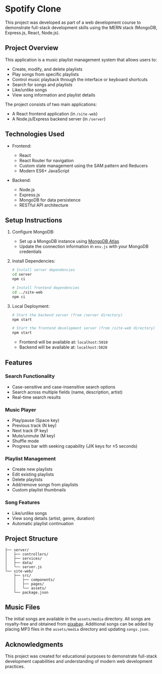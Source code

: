# Spotify Clone

This project was developed as part of a web development course to demonstrate full-stack development skills using the MERN stack (MongoDB, Express.js, React, Node.js).

## Project Overview

This application is a music playlist management system that allows users to:
- Create, modify, and delete playlists
- Play songs from specific playlists
- Control music playback through the interface or keyboard shortcuts
- Search for songs and playlists
- Like/unlike songs
- View song information and playlist details

The project consists of two main applications:
- A React frontend application (in `/site-web`)
- A Node.js/Express backend server (in `/server`)

## Technologies Used

- Frontend:
  - React
  - React Router for navigation
  - Custom state management using the SAM pattern and Reducers
  - Modern ES6+ JavaScript

- Backend:
  - Node.js
  - Express.js
  - MongoDB for data persistence
  - RESTful API architecture

## Setup Instructions

1. Configure MongoDB:
   - Set up a MongoDB instance using [MongoDB Atlas](https://www.mongodb.com/cloud/atlas)
   - Update the connection information in `env.js` with your MongoDB credentials

2. Install Dependencies:
   ```bash
   # Install server dependencies
   cd server
   npm ci

   # Install frontend dependencies
   cd ../site-web
   npm ci
   ```

3. Local Deployment:
   ```bash
   # Start the backend server (from /server directory)
   npm start

   # Start the frontend development server (from /site-web directory)
   npm start
   ```

   - Frontend will be available at: `localhost:5010`
   - Backend will be available at: `localhost:5020`

## Features

### Search Functionality
- Case-sensitive and case-insensitive search options
- Search across multiple fields (name, description, artist)
- Real-time search results

### Music Player
- Play/pause (Space key)
- Previous track (N key)
- Next track (P key)
- Mute/unmute (M key)
- Shuffle mode
- Progress bar with seeking capability (J/K keys for ±5 seconds)

### Playlist Management
- Create new playlists
- Edit existing playlists
- Delete playlists
- Add/remove songs from playlists
- Custom playlist thumbnails

### Song Features
- Like/unlike songs
- View song details (artist, genre, duration)
- Automatic playlist continuation

## Project Structure

```
├── server/
│   ├── controllers/
│   ├── services/
│   ├── data/
│   └── server.js
└── site-web/
    ├── src/
    │   ├── components/
    │   ├── pages/
    │   └── assets/
    └── package.json
```

## Music Files

The initial songs are available in the `assets/media` directory. All songs are royalty-free and obtained from [pixabay](https://pixabay.com/music/). Additional songs can be added by placing MP3 files in the `assets/media` directory and updating `songs.json`.

## Acknowledgments

This project was created for educational purposes to demonstrate full-stack development capabilities and understanding of modern web development practices.